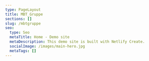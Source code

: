```yaml
---
type: PageLayout
title: MBT_Gruppe
sections: []
slug: /mbtgruppe
seo:
  type: Seo
  metaTitle: Home - Demo site
  metaDescription: This demo site is built with Netlify Create.
  socialImage: /images/main-hero.jpg
  metaTags: []
---
```


